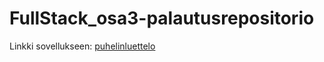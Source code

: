 # FullStack_osa3-palautusrepositorio

Linkki sovellukseen: [puhelinluettelo](https://puhelinluettelo-osa3-r11z.onrender.com)